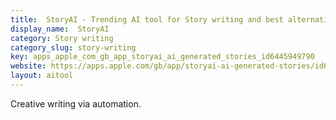 ```yaml
---
title:  StoryAI - Trending AI tool for Story writing and best alternatives
display_name:  StoryAI
category: Story writing
category_slug: story-writing
key: apps_apple_com_gb_app_storyai_ai_generated_stories_id6445949790
website: https://apps.apple.com/gb/app/storyai-ai-generated-stories/id6445949790
layout: aitool
---
```


Creative writing via automation.
